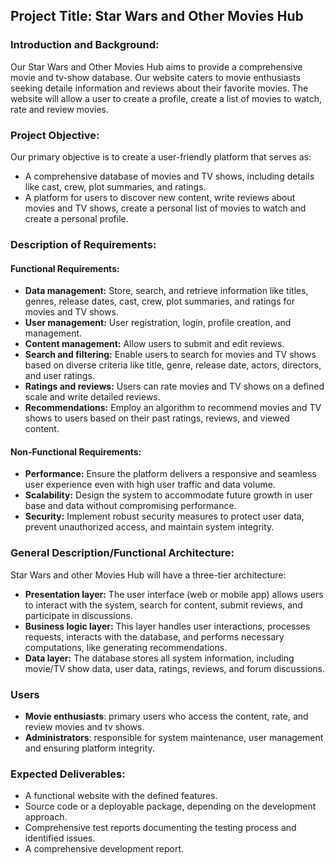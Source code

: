 ## Project Title: Star Wars and Other Movies Hub

### Introduction and Background:

Our Star Wars and Other Movies Hub aims to provide a comprehensive movie and tv-show database. Our website caters to movie enthusiasts seeking detaile information and reviews about their favorite movies. The website will allow a user to create a profile, create a list of movies to watch, rate and review movies. 

### Project Objective:

Our primary objective is to create a user-friendly platform that serves as:

* A comprehensive database of movies and TV shows, including details like cast, crew, plot summaries, and ratings.
* A platform for users to discover new content, write reviews about movies and TV shows, create a personal list of movies to watch and create a personal profile.

### Description of Requirements:

#### Functional Requirements:

* **Data management:** Store, search, and retrieve information like titles, genres, release dates, cast, crew, plot summaries, and ratings for movies and TV shows.
* **User management:** User registration, login, profile creation, and management.
* **Content management:** Allow users to submit and edit reviews.
* **Search and filtering:** Enable users to search for movies and TV shows based on diverse criteria like title, genre, release date, actors, directors, and user ratings.
* **Ratings and reviews:** Users can rate movies and TV shows on a defined scale and write detailed reviews.
* **Recommendations:** Employ an algorithm to recommend movies and TV shows to users based on their past ratings, reviews, and viewed content.

#### Non-Functional Requirements:

* **Performance:** Ensure the platform delivers a responsive and seamless user experience even with high user traffic and data volume.
* **Scalability:** Design the system to accommodate future growth in user base and data without compromising performance.
* **Security:** Implement robust security measures to protect user data, prevent unauthorized access, and maintain system integrity.

### General Description/Functional Architecture:

Star Wars and other Movies Hub will have a three-tier architecture:

* **Presentation layer:** The user interface (web or mobile app) allows users to interact with the system, search for content, submit reviews, and participate in discussions.
* **Business logic layer:** This layer handles user interactions, processes requests, interacts with the database, and performs necessary computations, like generating recommendations.
* **Data layer:** The database stores all system information, including movie/TV show data, user data, ratings, reviews, and forum discussions.

### Users

* **Movie enthusiasts**: primary users who access the content, rate, and review movies and tv shows.
* **Administrators**: responsible for system maintenance, user management and ensuring platform integrity.  

### Expected Deliverables:

* A functional website with the defined features.
* Source code or a deployable package, depending on the development approach.
* Comprehensive test reports documenting the testing process and identified issues.
* A comprehensive development report.

